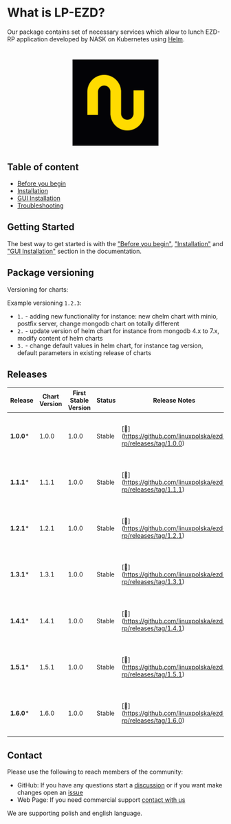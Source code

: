



# What is LP-EZD?


Our package contains set of necessary services which allow  to lunch EZD-RP application developed by NASK on Kubernetes using [Helm](https://github.com/helm/helm).

<h1 align="center" style="border-bottom: none">
    <a href="https://linuxpolska.com/pl/" target="_blank"><img alt="LinuxPolska" width="200px" src="https://github.com/linuxpolska/ezd-rp/blob/main/docs/LinuxPolska-icon.png"></a>
</h1>



## Table of content
- [Before you begin](PREREQUISITES.md)
- [Installation](INSTALLATION.md)
- [GUI Installation](INSTALLATION_GUI.md)
- [Troubleshooting](TROUBLESHOOTING.md)


## Getting Started

The best way to get started is with the  ["Before you begin"](PREREQUISITES.md), ["Installation"](INSTALLATION.md) and ["GUI Installation"](INSTALLATION_GUI.md)
section in the documentation.


## Package versioning

Versioning for charts:


Example versioning `1.2.3`:

* `1.` - adding new functionality for instance: new chelm chart with minio, postfix server, change mongodb chart on totally different
* `2.` - update version of helm chart for instance from mongodb 4.x to 7.x, modify content of helm charts
* `3.` - change default values in helm chart, for instance tag version, default parameters in existing release of charts

## Releases
| Release   | Chart Version   | First Stable Version | Status         | Release Notes                                                  |  Tested with NASK Ezdrp application                              | Active Maintenance |
|-----------|-----------------|----------------------|----------------|----------------------------------------------------------------|------------------------------------------------------------------|--------------------|
| **1.0.0***| 1.0.0           | 1.0.0                | Stable         | [🔗] (https://github.com/linuxpolska/ezd-rp/releases/tag/1.0.0)| Chart up to 1.15.84 and Application version up to 1.2023-15      |                    |
| **1.1.1***| 1.1.1           | 1.0.0                | Stable         | [🔗] (https://github.com/linuxpolska/ezd-rp/releases/tag/1.1.1)| Chart up to 1.15.84 and Application version up to 1.2023-15      |                    |
| **1.2.1***| 1.2.1           | 1.0.0                | Stable         | [🔗] (https://github.com/linuxpolska/ezd-rp/releases/tag/1.2.1)| Chart up to 1.15.84 and Application version up to 1.2023-15      |                    |
| **1.3.1***| 1.3.1           | 1.0.0                | Stable         | [🔗] (https://github.com/linuxpolska/ezd-rp/releases/tag/1.3.1)| Chart up to 19.4.15 and Application version up to 1.2024-19.4    |                    |
| **1.4.1***| 1.4.1           | 1.0.0                | Stable         | [🔗] (https://github.com/linuxpolska/ezd-rp/releases/tag/1.4.1)| Chart up to 19.7.15 and Application version up to 1.2024-19.7    | ✅                 |
| **1.5.1***| 1.5.1           | 1.0.0                | Stable         | [🔗] (https://github.com/linuxpolska/ezd-rp/releases/tag/1.5.1)| Chart up to 19.7.45 and Application version up to 1.2024-19.7.45 | ✅                 |
| **1.6.0***| 1.6.0           | 1.0.0                | Stable         | [🔗] (https://github.com/linuxpolska/ezd-rp/releases/tag/1.6.0)| Chart up to 21.7.29 and Application version up to 1.2025.21.7    | ✅                 |

## Contact

Please use the following to reach members of the community:

- GitHub:  If you have any questions start a [discussion](https://github.com/linuxpolska/ezd-rp/discussions) or if you want make changes open an [issue](https://github.com/linuxpolska/ezd-rp//issues)  
- Web Page: If you need commercial support [contact with us](https://linuxpolska.com/pl/kontakt/)

We are supporting polish and english language.
